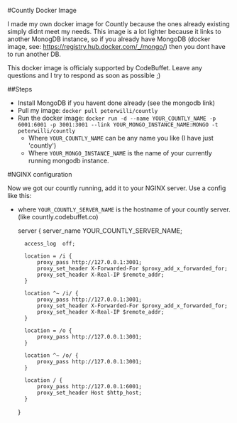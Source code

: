 #Countly Docker Image

I made my own docker image for Countly because the ones already existing simply didnt meet my needs.
This image is a lot lighter because it links to another MonogDB instance, so if you already have MongoDB (docker image, see: https://registry.hub.docker.com/_/mongo/) then you dont have to run another DB.

This docker image is officialy supported by CodeBuffet. Leave any questions and I try to respond as soon as possible ;)

##Steps

- Install MongoDB if you havent done already (see the mongodb link)
- Pull my image: `docker pull peterwilli/countly`
- Run the docker image: `docker run -d --name YOUR_COUNTLY_NAME -p 6001:6001 -p 3001:3001 --link YOUR_MONGO_INSTANCE_NAME:MONGO -t peterwilli/countly`
   - Where `YOUR_COUNTLY_NAME` can be any name you like (I have just 'countly')
   - Where `YOUR_MONGO_INSTANCE_NAME` is the name of your currently running mongodb instance.


#NGINX configuration

Now we got our countly running, add it to your NGINX server.
Use a config like this:

- where `YOUR_COUNTLY_SERVER_NAME` is the hostname of your countly server. (like countly.codebuffet.co)
  
    server {
        server_name YOUR_COUNTLY_SERVER_NAME;
    
        access_log  off;
    
        location = /i {
            proxy_pass http://127.0.0.1:3001;
            proxy_set_header X-Forwarded-For $proxy_add_x_forwarded_for;
            proxy_set_header X-Real-IP $remote_addr;
        }
    
        location ^~ /i/ {
            proxy_pass http://127.0.0.1:3001;
            proxy_set_header X-Forwarded-For $proxy_add_x_forwarded_for;
            proxy_set_header X-Real-IP $remote_addr;
        }
    
        location = /o {
            proxy_pass http://127.0.0.1:3001;
        }
    
        location ^~ /o/ {
            proxy_pass http://127.0.0.1:3001;
        }
    
        location / {
            proxy_pass http://127.0.0.1:6001;
            proxy_set_header Host $http_host;
        }
    }
